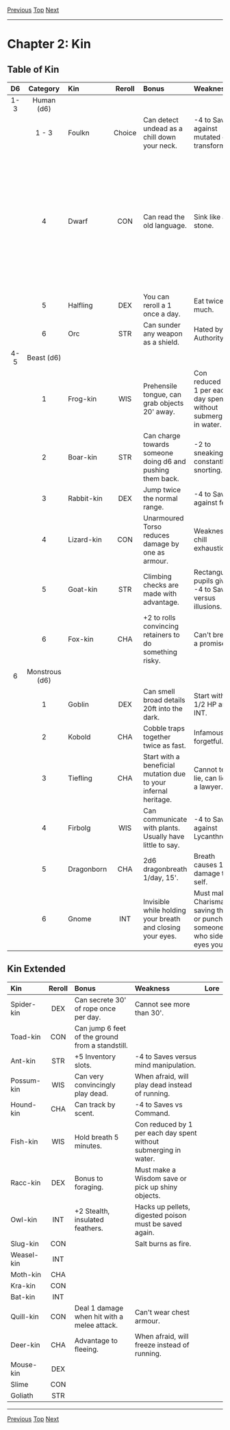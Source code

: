 [Previous](Chapter01.md#chapter-1-introduction) [Top](Chapter00.md#table-of-contents) [Next](Chapter03.md#chapter-3-classes)

* * *

# Chapter 2: Kin

## Table of Kin

| D6  |    Category    | Kin        | Reroll | Bonus                                                           | Weakness                                                              | Lore                                                                                                  |
|:---:|:--------------:|:---------- |:------:|:--------------------------------------------------------------- |:--------------------------------------------------------------------- |:----------------------------------------------------------------------------------------------------- |
| 1-3 |   Human (d6)   |            |        |                                                                 |                                                                       |                                                                                                       |
|     |     1 - 3      | Foulkn     | Choice | Can detect undead as a chill down your neck.                    | -4 to Save against mutated or transformed.                            | **                                                                                                    |
|     |       4        | Dwarf      |  CON   | Can read the old language.                                      | Sink like a stone.                                                    | *A people carved from stone, Dwarves are a dying breed as the art of carving them was lost long ago.* |
|     |       5        | Halfling   |  DEX   | You can reroll a 1 once a day.                                  | Eat twice as much.                                                    |                                                                                                       |
|     |       6        | Orc        |  STR   | Can sunder any weapon as a shield.                              | Hated by the Authority.                                               |                                                                                                       |
| 4-5 |   Beast (d6)   |            |        |                                                                 |                                                                       |                                                                                                       |
|     |       1        | Frog-kin   |  WIS   | Prehensile tongue, can grab objects 20' away.                   | Con reduced by 1 per each day spent without submerging in water.      |                                                                                                       |
|     |       2        | Boar-kin   |  STR   | Can charge towards someone doing d6 and pushing them back.      | -2 to sneaking, constantly snorting.                                  |                                                                                                       |
|     |       3        | Rabbit-kin |  DEX   | Jump twice the normal range.                                    | -4 to Save against fear.                                              |                                                                                                       |
|     |       4        | Lizard-kin |  CON   | Unarmoured Torso reduces damage by one as armour.               | Weakness to chill exhaustion.                                         |                                                                                                       |
|     |       5        | Goat-kin   |  STR   | Climbing checks are made with advantage.                        | Rectangular pupils give a -4 to Saves versus illusions.               |                                                                                                       |
|     |       6        | Fox-kin    |  CHA   | +2 to rolls convincing retainers to do something risky.         | Can't break a promise.                                                |                                                                                                       |
|  6  | Monstrous (d6) |            |        |                                                                 |                                                                       |                                                                                                       |
|     |       1        | Goblin     |  DEX   | Can smell broad details 20ft into the dark.                     | Start with 1/2 HP and INT.                                            |                                                                                                       |
|     |       2        | Kobold     |  CHA   | Cobble traps together twice as fast.                            | Infamously forgetful.                                                 |                                                                                                       |
|     |       3        | Tiefling   |  CHA   | Start with a beneficial mutation due to your infernal heritage. | Cannot tell a lie, can lie as a lawyer.                               |                                                                                                       |
|     |       4        | Firbolg    |  WIS   | Can communicate with plants. Usually have little to say.        | -4 to Save against Lycanthropy.                                       |                                                                                                       |
|     |       5        | Dragonborn |  CHA   | 2d6 dragonbreath 1/day, 15'.                                    | Breath causes 1d6 damage to self.                                     |                                                                                                       |
|     |       6        | Gnome      |  INT   | Invisible while holding your breath and closing your eyes.      | Must make a Charisma saving throw or punch someone who side eyes you. |                                                                                                       |

## Kin Extended

| Kin        | Reroll | Bonus                                            | Weakness                                                         | Lore |
|:---------- |:------:|:------------------------------------------------ |:---------------------------------------------------------------- |:---- |
| Spider-kin |  DEX   | Can secrete 30' of rope once per day.            | Cannot see more than 30'.                                        |      |
| Toad-kin   |  CON   | Can jump 6 feet of the ground from a standstill. |                                                                  |      |
| Ant-kin    |  STR   | +5 Inventory slots.                              | -4 to Saves versus mind manipulation.                            |      |
| Possum-kin |  WIS   | Can very convincingly play dead.                 | When afraid, will play dead instead of running.                  |      |
| Hound-kin  |  CHA   | Can track by scent.                              | -4 to Saves vs Command.                                          |      |
| Fish-kin   |  WIS   | Hold breath 5 minutes.                           | Con reduced by 1 per each day spent without submerging in water. |      |
| Racc-kin   |  DEX   | Bonus to foraging.                               | Must make a Wisdom save or pick up shiny objects.                |      |
| Owl-kin    |  INT   | +2 Stealth, insulated feathers.                  | Hacks up pellets, digested poison must be saved again.           |      |
| Slug-kin   |  CON   |                                                  | Salt burns as fire.                                              |      |
| Weasel-kin |  INT   |                                                  |                                                                  |      |
| Moth-kin   |  CHA   |                                                  |                                                                  |      |
| Kra-kin    |  CON   |                                                  |                                                                  |      |
| Bat-kin    |  INT   |                                                  |                                                                  |      |
| Quill-kin  |  CON   | Deal 1 damage when hit with a melee attack.      | Can't wear chest armour.                                         |      |
| Deer-kin   |  CHA   | Advantage to fleeing.                            | When afraid, will freeze instead of running.                     |      |
| Mouse-kin  |  DEX   |                                                  |                                                                  |      |
| Slime      |  CON   |                                                  |                                                                  |      |
| Goliath    |  STR   |                                                  |                                                                  |      |

* * *

[Previous](Chapter01.md#chapter-1-introduction) [Top](Chapter00.md#table-of-contents) [Next](Chapter03.md#chapter-3-classes)
